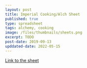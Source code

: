 ```yaml
---
layout: post
title: Imperial Cooking/Alch Sheet
published: true
type: spreadsheet
tags: alchemy, cooking
image: /files/thumbnails/sheets.png
excerpt: TODO
post-date: 2019-09-13
upddated-date: 2022-05-15
---
```


[Link to the sheet](https://docs.google.com/spreadsheets/d/1D7mFcXYFm4BUS_MKxTvgBY2lXkGtwWqn2AW91ntUvzE/edit?usp=sharing)